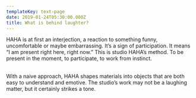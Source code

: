 ```yaml
---
templateKey: text-page
date: 2019-01-24T05:30:00.000Z
title: What is behind laughter?
---
```

HAHA is at first an interjection, a reaction to something funny, uncomfortable or maybe embarrassing. It’s a sign of participation. It means “I am present right here, right now.” This is studio HAHA’s method. To be present in the moment, to participate, to work from instinct. 

<br/>
With a naive approach, HAHA shapes materials into objects that are both easy to understand and emotive. The studio’s work may not be a laughing matter, but it certainly strikes a tone.
